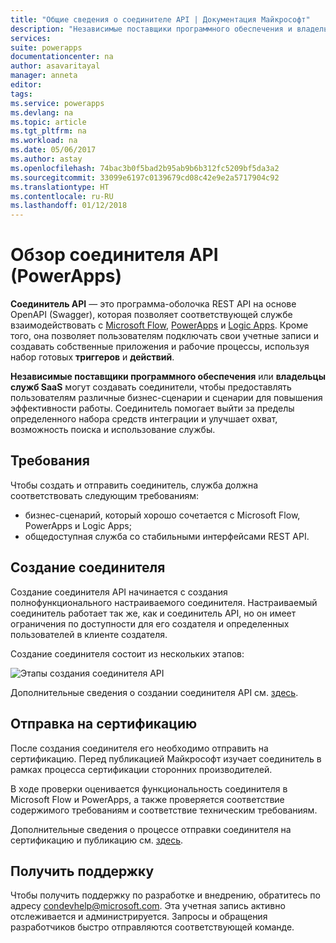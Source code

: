 ```yaml
---
title: "Общие сведения о соединителе API | Документация Майкрософт"
description: "Независимые поставщики программного обеспечения и владельцы служб SaaS могут создавать соединители и сертифицировать их в Майкрософт."
services: 
suite: powerapps
documentationcenter: na
author: asavaritayal
manager: anneta
editor: 
tags: 
ms.service: powerapps
ms.devlang: na
ms.topic: article
ms.tgt_pltfrm: na
ms.workload: na
ms.date: 05/06/2017
ms.author: astay
ms.openlocfilehash: 74bac3b0f5bad2b95ab9b6b312fc5209bf5da3a2
ms.sourcegitcommit: 33099e6197c0139679cd08c42e9e2a5717904c92
ms.translationtype: HT
ms.contentlocale: ru-RU
ms.lasthandoff: 01/12/2018
---
```

# <a name="api-connector-overview-powerapps"></a>Обзор соединителя API (PowerApps)
**Соединитель API** — это программа-оболочка REST API на основе OpenAPI (Swagger), которая позволяет соответствующей службе взаимодействовать с [Microsoft Flow](https://flow.microsoft.com), [PowerApps](https://powerapps.microsoft.com) и [Logic Apps](https://docs.microsoft.com/azure/logic-apps/). Кроме того, она позволяет пользователям подключать свои учетные записи и создавать собственные приложения и рабочие процессы, используя набор готовых **триггеров** и **действий**.

**Независимые поставщики программного обеспечения** или **владельцы служб SaaS** могут создавать соединители, чтобы предоставлять пользователям различные бизнес-сценарии и сценарии для повышения эффективности работы. Соединитель помогает выйти за пределы определенного набора средств интеграции и улучшает охват, возможность поиска и использование службы.

## <a name="requirements"></a>Требования
Чтобы создать и отправить соединитель, служба должна соответствовать следующим требованиям:

* бизнес-сценарий, который хорошо сочетается с Microsoft Flow, PowerApps и Logic Apps;
* общедоступная служба со стабильными интерфейсами REST API.

## <a name="build-your-connector"></a>Создание соединителя
Создание соединителя API начинается с создания полнофункционального настраиваемого соединителя. Настраиваемый соединитель работает так же, как и соединитель API, но он имеет ограничения по доступности для его создателя и определенных пользователей в клиенте создателя.

Создание соединителя состоит из нескольких этапов:

![Этапы создания соединителя API](./media/api-connectors-overview/authoring-steps.png)

Дополнительные сведения о создании соединителя API см. [здесь](api-connector-dev.md).

## <a name="submit-for-certification"></a>Отправка на сертификацию
После создания соединителя его необходимо отправить на сертификацию. Перед публикацией Майкрософт изучает соединитель в рамках процесса сертификации сторонних производителей.

В ходе проверки оценивается функциональность соединителя в Microsoft Flow и PowerApps, а также проверяется соответствие содержимого требованиям и соответствие техническим требованиям.

Дополнительные сведения о процессе отправки соединителя на сертификацию и публикацию см. [здесь](api-connector-submission.md).

## <a name="get-support"></a>Получить поддержку
Чтобы получить поддержку по разработке и внедрению, обратитесь по адресу [condevhelp@microsoft.com](mailto:condevhelp@microsoft.com). Эта учетная запись активно отслеживается и администрируется. Запросы и обращения разработчиков быстро отправляются соответствующей команде.

